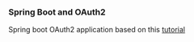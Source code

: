 ### Spring Boot and OAuth2

Spring boot OAuth2 application based on this [tutorial](https://spring.io/guides/tutorials/spring-boot-oauth2/)
